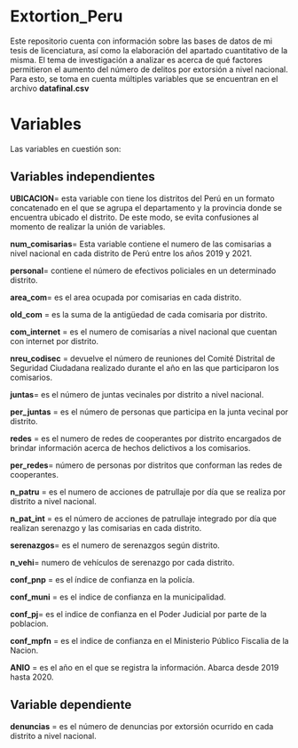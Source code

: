 # Extortion_Peru
Este repositorio cuenta con información sobre las bases de datos de mi tesis de licenciatura, así como la elaboración del apartado cuantitativo de la misma.
El tema de investigación a analizar es acerca de qué factores permitieron el aumento del número de delitos por extorsión a nivel nacional. Para esto, se toma en cuenta múltiples variables que se encuentran en el archivo **datafinal.csv**
# Variables
Las variables en cuestión son:
## Variables independientes

**UBICACION**= esta variable con tiene los distritos del Perú en un formato concatenado en el que se agrupa el departamento y la provincia donde se encuentra ubicado el distrito. De este modo, se evita confusiones al momento de realizar la unión de variables.

**num_comisarias**= Esta variable contiene el numero de las comisarias a nivel nacional en cada distrito de Perú entre los años 2019 y 2021.

**personal**= contiene el número de efectivos policiales en un determinado distrito.

**area_com**= es el area ocupada por comisarias en cada distrito.

**old_com** = es la suma de la antigüedad de cada comisaria por distrito.

**com_internet** = es el numero de comisarías a nivel nacional que cuentan con internet por distrito.

**nreu_codisec** = devuelve el número de reuniones del Comité Distrital de Seguridad Ciudadana realizado durante el año en las que participaron los comisarios.

**juntas**= es el número de juntas vecinales por distrito a nivel nacional.

**per_juntas** = es el número de personas que participa en la junta vecinal por distrito.

**redes** = es el numero de redes de cooperantes por distrito encargados de brindar información acerca de hechos delictivos a los comisarios.

**per_redes**= número de personas por distritos que conforman las redes de cooperantes.

**n_patru** = es el numero de acciones de patrullaje por día que se realiza por distrito a nivel nacional.

**n_pat_int** =  es el número de acciones de patrullaje integrado por día que realizan serenazgo y las comisarias en cada distrito.

**serenazgos**= es el numero de serenazgos según distrito.

**n_vehi**= numero de vehículos de serenazgo por cada distrito.

**conf_pnp** = es el índice de confianza en la policía.

**conf_muni** = es el indice de confianza en la municipalidad.

**conf_pj**= es el indice de confianza en el Poder Judicial por parte de la poblacion.

**conf_mpfn** = es el indice de confianza en el Ministerio Público Fiscalia de la Nacion.

**ANIO** = es el año en el que se registra la información. Abarca desde 2019 hasta 2020.

## Variable dependiente

**denuncias** = es el número de denuncias por extorsión ocurrido en cada distrito a nivel nacional.
